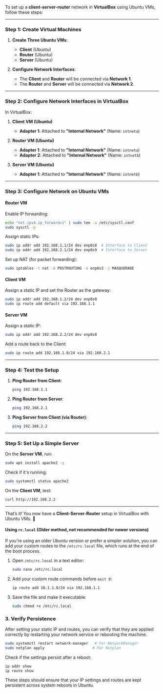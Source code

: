 To set up a **client-server-router** network in **VirtualBox** using Ubuntu VMs, follow these steps:

---

### **Step 1: Create Virtual Machines**
1. **Create Three Ubuntu VMs**:
   - **Client** (Ubuntu)
   - **Router** (Ubuntu)
   - **Server** (Ubuntu)

2. **Configure Network Interfaces**:
   - The **Client** and **Router** will be connected via **Network 1**.
   - The **Router** and **Server** will be connected via **Network 2**.

---

### **Step 2: Configure Network Interfaces in VirtualBox**
In VirtualBox:
1. **Client VM (Ubuntu)**
   - **Adapter 1**: Attached to **"Internal Network"** (Name: `intneta`)
   
2. **Router VM (Ubuntu)**
   - **Adapter 1**: Attached to **"Internal Network"** (Name: `intneta`)
   - **Adapter 2**: Attached to **"Internal Network"** (Name: `intnetb`)

3. **Server VM (Ubuntu)**
   - **Adapter 1**: Attached to **"Internal Network"** (Name: `intnetb`)

---

### **Step 3: Configure Network on Ubuntu VMs**
#### **Router VM**
Enable IP forwarding:
```bash
echo "net.ipv4.ip_forward=1" | sudo tee -a /etc/sysctl.conf
sudo sysctl -p
```

Assign static IPs:
```bash
sudo ip addr add 192.168.1.1/24 dev enp0s8  # Interface to Client
sudo ip addr add 192.168.2.1/24 dev enp0s9  # Interface to Server
```

Set up NAT (for packet forwarding):
```bash
sudo iptables -t nat -A POSTROUTING -o enp0s3 -j MASQUERADE
```

#### **Client VM**
Assign a static IP and set the Router as the gateway:
```bash
sudo ip addr add 192.168.1.2/24 dev enp0s8
sudo ip route add default via 192.168.1.1
```

#### **Server VM**
Assign a static IP:
```bash
sudo ip addr add 192.168.2.2/24 dev enp0s8
```

Add a route back to the Client:
```bash
sudo ip route add 192.168.1.0/24 via 192.168.2.1
```

---

### **Step 4: Test the Setup**
1. **Ping Router from Client**:
   ```bash
   ping 192.168.1.1
   ```
2. **Ping Router from Server**:
   ```bash
   ping 192.168.2.1
   ```
3. **Ping Server from Client (via Router)**:
   ```bash
   ping 192.168.2.2
   ```

---

### **Step 5: Set Up a Simple Server**
On the **Server VM**, run:
```bash
sudo apt install apache2 -y
```
Check if it's running:
```bash
sudo systemctl status apache2
```
On the **Client VM**, test:
```bash
curl http://192.168.2.2
```

---

That’s it! You now have a **Client-Server-Router** setup in VirtualBox with Ubuntu VMs. 🚀




#### Using `rc.local` (Older method, not recommended for newer versions)
If you're using an older Ubuntu version or prefer a simpler solution, you can add your custom routes to the `/etc/rc.local` file, which runs at the end of the boot process.

1. Open `/etc/rc.local` in a text editor:

   ```bash
   sudo nano /etc/rc.local
   ```

2. Add your custom route commands before `exit 0`:

   ```bash
   ip route add 10.1.1.0/24 via 192.168.1.1
   ```

3. Save the file and make it executable:

   ```bash
   sudo chmod +x /etc/rc.local
   ```

### 3. **Verify Persistence**
After setting your static IP and routes, you can verify that they are applied correctly by restarting your network service or rebooting the machine:

```bash
sudo systemctl restart network-manager   # For NetworkManager
sudo netplan apply                      # For Netplan
```

Check if the settings persist after a reboot:

```bash
ip addr show
ip route show
```

These steps should ensure that your IP settings and routes are kept persistent across system reboots in Ubuntu.